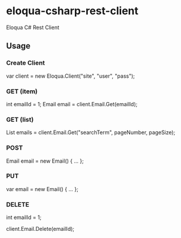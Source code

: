eloqua-csharp-rest-client
=========================

Eloqua C# Rest Client

## Usage

### Create Client
var client = new Eloqua.Client("site", "user", "pass");

### GET (item)
int emailId = 1;
Email email = client.Email.Get(emailId);

### GET (list)
List<Email> emails = client.Email.Get("searchTerm", pageNumber, pageSize);

### POST
Email email = new Email() { ... };

### PUT
var email = new Email() { ... };

### DELETE
int emailId = 1;

client.Email.Delete(emailId);
